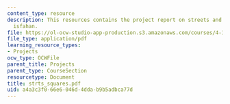 ```yaml
---
content_type: resource
description: This resources contains the project report on streets and squares in
  isfahan.
file: https://ol-ocw-studio-app-production.s3.amazonaws.com/courses/4-175-case-studies-in-city-form-fall-2005/a4a3c3f066e6046d4ddab9b5adbca77d_strts_squares.pdf
file_type: application/pdf
learning_resource_types:
- Projects
ocw_type: OCWFile
parent_title: Projects
parent_type: CourseSection
resourcetype: Document
title: strts_squares.pdf
uid: a4a3c3f0-66e6-046d-4dda-b9b5adbca77d
---
```

